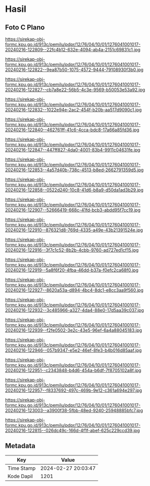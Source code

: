 # Hasil

## Foto C Plano

https://sirekap-obj-formc.kpu.go.id/913c/pemilu/pdpr/12/76/04/10/01/1276041001017-20240216-122809--22fc4b12-632e-4094-ab4a-2151c69831c1.jpg

https://sirekap-obj-formc.kpu.go.id/913c/pemilu/pdpr/12/76/04/10/01/1276041001017-20240216-122822--9ea87b50-1075-4572-9444-79108930f3b0.jpg

https://sirekap-obj-formc.kpu.go.id/913c/pemilu/pdpr/12/76/04/10/01/1276041001017-20240216-122827--cb7a8e22-56b5-4c3e-9569-b50053e53a92.jpg

https://sirekap-obj-formc.kpu.go.id/913c/pemilu/pdpr/12/76/04/10/01/1276041001017-20240216-122832--1022e94e-2ac2-454f-b20b-aa517d9090c1.jpg

https://sirekap-obj-formc.kpu.go.id/913c/pemilu/pdpr/12/76/04/10/01/1276041001017-20240216-122840--462761ff-41c6-4cca-bdc8-17a66a85fd36.jpg

https://sirekap-obj-formc.kpu.go.id/913c/pemilu/pdpr/12/76/04/10/01/1276041001017-20240216-122847--447ff827-4da0-4001-83b4-9911c04631fe.jpg

https://sirekap-obj-formc.kpu.go.id/913c/pemilu/pdpr/12/76/04/10/01/1276041001017-20240216-122853--4a57d40b-738c-4513-b8ed-2662791359d5.jpg

https://sirekap-obj-formc.kpu.go.id/913c/pemilu/pdpr/12/76/04/10/01/1276041001017-20240216-122858--0522d240-10c8-41d6-b8a9-d50da1ad3b29.jpg

https://sirekap-obj-formc.kpu.go.id/913c/pemilu/pdpr/12/76/04/10/01/1276041001017-20240216-122907--52666419-668c-41fd-bcb3-abdd95f7cc19.jpg

https://sirekap-obj-formc.kpu.go.id/913c/pemilu/pdpr/12/76/04/10/01/1276041001017-20240216-122910--876321d8-769d-4335-a49e-43b21391524e.jpg

https://sirekap-obj-formc.kpu.go.id/913c/pemilu/pdpr/12/76/04/10/01/1276041001017-20240216-122916--3f7c1c52-8b2b-4cbb-9760-ad727ed1cf15.jpg

https://sirekap-obj-formc.kpu.go.id/913c/pemilu/pdpr/12/76/04/10/01/1276041001017-20240216-122919--5a8f6f20-4fba-46dd-b37a-f0efc2ca68f0.jpg

https://sirekap-obj-formc.kpu.go.id/913c/pemilu/pdpr/12/76/04/10/01/1276041001017-20240216-122927--8620a53a-d894-4bc4-8dc1-e8cc3aa9f560.jpg

https://sirekap-obj-formc.kpu.go.id/913c/pemilu/pdpr/12/76/04/10/01/1276041001017-20240216-122932--3c485966-a327-4da4-88e0-17d5aa39c037.jpg

https://sirekap-obj-formc.kpu.go.id/913c/pemilu/pdpr/12/76/04/10/01/1276041001017-20240216-122939--f2fe0502-3e2c-43e5-96ef-6a4a88045183.jpg

https://sirekap-obj-formc.kpu.go.id/913c/pemilu/pdpr/12/76/04/10/01/1276041001017-20240216-122946--057b9347-e5e2-46ef-8fe3-b4b016d85aaf.jpg

https://sirekap-obj-formc.kpu.go.id/913c/pemilu/pdpr/12/76/04/10/01/1276041001017-20240216-122951--c2343848-b4d6-454a-b6df-7f8705102a8f.jpg

https://sirekap-obj-formc.kpu.go.id/913c/pemilu/pdpr/12/76/04/10/01/1276041001017-20240216-122957--f8337692-497c-469b-9e12-c361a694e297.jpg

https://sirekap-obj-formc.kpu.go.id/913c/pemilu/pdpr/12/76/04/10/01/1276041001017-20240216-123003--a3900f38-5fbb-48ed-9240-25948885bfc7.jpg

https://sirekap-obj-formc.kpu.go.id/913c/pemilu/pdpr/12/76/04/10/01/1276041001017-20240216-122815--026dc49c-166d-4f1f-abef-625c229ccd39.jpg


## Metadata

| Key        | Value               |
| ---------- | ------------------- |
| Time Stamp | 2024-02-27 20:03:47 |
| Kode Dapil | 1201                |



